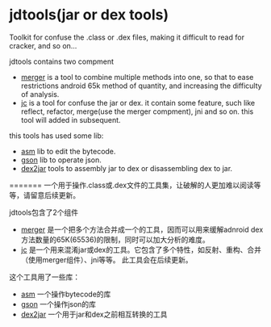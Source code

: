 jdtools(jar or dex tools)
=======

Toolkit for confuse the .class or .dex files, making it difficult to read for cracker, and so on...

jdtools contains two compment

- [merger](https://github.com/noverguo/jdtools/tree/master/merger) is a tool to combine multiple methods into one, so that to ease restrictions android 65k method of quantity, and increasing the difficulty of analysis.    
- [jc](https://github.com/noverguo/jdtools/tree/master/merger) is a tool for confuse the jar or dex. it contain some feature, such like reflect, refactor, merge(use the merger compment), jni and so on. this tool will added in subsequent.

this tools has used some lib:
  - [asm](http://asm.ow2.org/) lib to edit the bytecode. 
  - [gson](http://code.google.com/p/google-gson/) lib to operate json.
  - [dex2jar](http://code.google.com/p/dex2jar/) tools to assembly jar to dex or disassembling dex to jar.


=======
一个用于操作.class或.dex文件的工具集，让破解的人更加难以阅读等等，请留意后续更新。

jdtools包含了2个组件

- [merger](https://github.com/noverguo/jdtools/tree/master/merger) 是一个把多个方法合并成一个的工具，因而可以用来缓解adnroid dex方法数量的65K(65536)的限制，同时可以加大分析的难度。
- [jc](https://github.com/noverguo/jdtools/tree/jc) 是一个用来混淆jar或dex的工具。它包含了多个特性，如反射、重构、合并（使用merger组件）、jni等等。 此工具会在后续更新。


这个工具用了一些库：
  - [asm](http://asm.ow2.org/) 一个操作bytecode的库
  - [gson](http://code.google.com/p/google-gson/) 一个操作json的库
  - [dex2jar](http://code.google.com/p/dex2jar/) 一个用于jar和dex之前相互转换的工具


